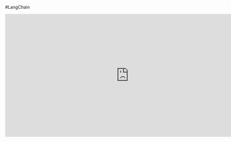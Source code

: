 #LangChain

<iframe id="embed_dom" name="embed_dom" frameborder="0" style="display:block;width:800px;height:400px;" src="https://www.zhixi.com/embed/c2ca1c26#"></iframe>